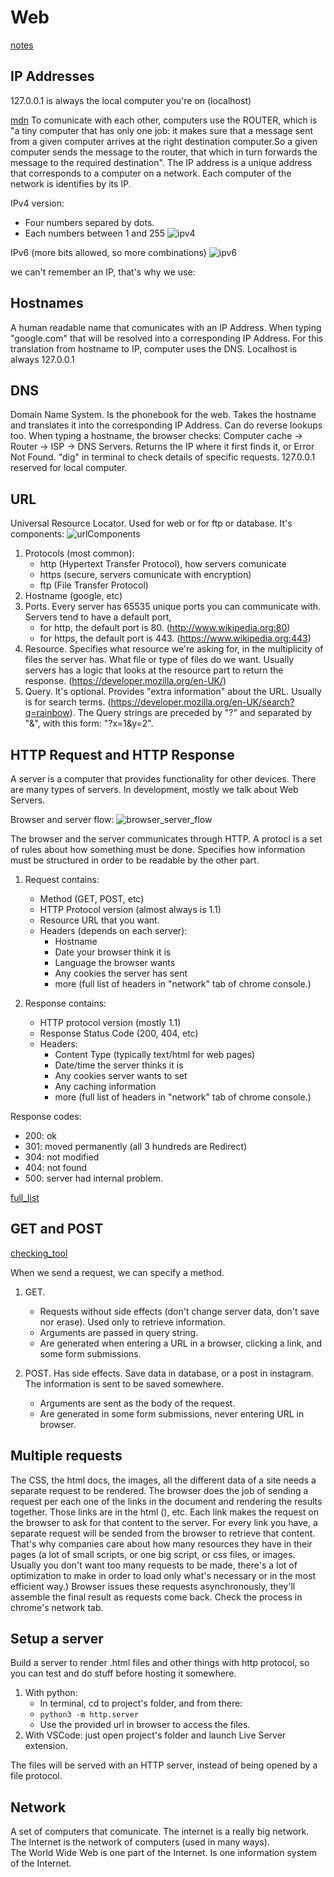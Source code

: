 # Web

[notes](images/web.webarchive)

## IP Addresses

127.0.0.1 is always the local computer you're on (localhost)

[mdn](https://developer.mozilla.org/en-US/docs/Learn/Common_questions/How_does_the_Internet_work)
To comunicate with each other, computers use the ROUTER, which is "a tiny computer that has only one job: it makes sure that a message sent from a given
computer arrives at the right destination computer.So a given computer sends the message to the router, that which in turn forwards the message to the required destination".
The IP address is a unique address that corresponds to a computer on a network. Each computer of the network is identifies by its IP.

IPv4 version:

- Four numbers separed by dots.
- Each numbers between 1 and 255
  ![ipv4](images/ipv4.jpg)

IPv6 (more bits allowed, so more combinations)
![ipv6](images/ipv6.jpg)

we can't remember an IP, that's why we use:

## Hostnames

A human readable name that comunicates with an IP Address. When typing "google.com" that will be resolved into a corresponding IP Address. For this translation
from hostname to IP, computer uses the DNS.
Localhost is always 127.0.0.1

## DNS

Domain Name System. Is the phonebook for the web. Takes the hostname and translates it into the corresponding IP Address. Can do reverse lookups too.
When typing a hostname, the browser checks: Computer cache -> Router -> ISP -> DNS Servers. Returns the IP where it first finds it, or Error Not Found.
"dig" in terminal to check details of specific requests.
127.0.0.1 reserved for local computer.

## URL

Universal Resource Locator. Used for web or for ftp or database. It's components:
![urlComponents](images/url.jpg)

1. Protocols (most common):
   - http (Hypertext Transfer Protocol), how servers comunicate
   - https (secure, servers comunicate with encryption)
   - ftp (File Transfer Protocol)
2. Hostname (google, etc)
3. Ports. Every server has 65535 unique ports you can communicate with. Servers tend to have a default port,
   - for http, the default port is 80. (http://www.wikipedia.org:80)
   - for https, the default port is 443. (https://www.wikipedia.org:443)
4. Resource. Specifies what resource we're asking for, in the multiplicity of files the server has. What file or type of files do we want. Usually servers
   has a logic that looks at the resource part to return the response. (https://developer.mozilla.org/en-UK/)
5. Query. It's optional. Provides "extra information" about the URL. Usually is for search terms. (https://developer.mozilla.org/en-UK/search?q=rainbow). The
   Query strings are preceded by "?" and separated by "&", with this form: "?x=1&y=2".

## HTTP Request and HTTP Response

A server is a computer that provides functionality for other devices. There are many types of servers. In development, mostly we talk about Web Servers.

Browser and server flow:
![browser_server_flow](images/request&response.jpg)

The browser and the server communicates through HTTP. A protocl is a set of rules about how something must be done. Specifies how information must be structured in order to be readable by the other part.

1. Request contains:

   - Method (GET, POST, etc)
   - HTTP Protocol version (almost always is 1.1)
   - Resource URL that you want.
   - Headers (depends on each server):
     - Hostname
     - Date your browser think it is
     - Language the browser wants
     - Any cookies the server has sent
     - more (full list of headers in "network" tab of chrome console.)

2. Response contains:
   - HTTP protocol version (mostly 1.1)
   - Response Status Code (200, 404, etc)
   - Headers:
     - Content Type (typically text/html for web pages)
     - Date/time the server thinks it is
     - Any cookies server wants to set
     - Any caching information
     - more (full list of headers in "network" tab of chrome console.)

Response codes:

- 200: ok
- 301: moved permanently (all 3 hundreds are Redirect)
- 304: not modified
- 404: not found
- 500: server had internal problem.

[full_list](https://developer.mozilla.org/en-US/docs/Web/HTTP/Status)

## GET and POST

[checking_tool](https://pipedream.com/workflows)

When we send a request, we can specify a method.

1. GET.

   - Requests without side effects (don't change server data, don't save nor erase). Used only to retrieve information.
   - Arguments are passed in query string.
   - Are generated when entering a URL in a browser, clicking a link, and some form submissions.

2. POST. Has side effects. Save data in database, or a post in instagram. The information is sent to be saved somewhere.
   - Arguments are sent as the body of the request.
   - Are generated in some form submissions, never entering URL in browser.

## Multiple requests

The CSS, the html docs, the images, all the different data of a site needs a separate request to be rendered. The browser does the job of sending a request per each one of the links in the document and rendering the results together. Those links are in the html (<link href="stylesheet">), etc. Each link makes the request on the browser to ask for that content to the server. For every link you have, a separate request will be sended from the browser to retrieve that content. That's why companies care about how many resources they have in their pages (a lot of small scripts, or one big script, or css files, or images. Usually you don't want too many requests to be made, there's a lot of optimization to make in order to load only what's necessary or in the most efficient way.) Browser issues these requests asynchronously, they'll assemble the final result as requests come back. Check the process in chrome's network tab.

## Setup a server

Build a server to render .html files and other things with http protocol, so you can test and do stuff before hosting it somewhere.

1. With python:
   - In terminal, cd to project's folder, and from there:
   - `python3 -m http.server`
   - Use the provided url in browser to access the files.
2. With VSCode: just open project's folder and launch Live Server extension.

The files will be served with an HTTP server, instead of being opened by a file protocol.

## Network

A set of computers that comunicate. The internet is a really big network.
The Internet is the network of computers (used in many ways).  
The World Wide Web is one part of the Internet. Is one information system of the Internet.
